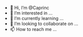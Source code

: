 - 👋 Hi, I’m @Caprinc
- 👀 I’m interested in ...
- 🌱 I’m currently learning ...
- 💞️ I’m looking to collaborate on ...
- 📫 How to reach me ...

<!---
Caprinc/Caprinc is a ✨ special ✨ repository because its `README.md` (this file) appears on your GitHub profile.
You can click the Preview link to take a look at your changes.
--->
